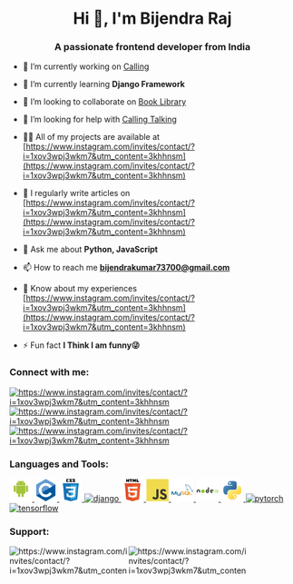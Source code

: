 
<h1 align="center">Hi 👋, I'm Bijendra Raj</h1>
<h3 align="center">A passionate frontend developer from India</h3>

- 🔭 I’m currently working on [Calling](https://www.instagram.com/invites/contact/?i=1xov3wpj3wkm7&utm_content=3khhnsm)

- 🌱 I’m currently learning **Django Framework**

- 👯 I’m looking to collaborate on [Book Library](https://www.instagram.com/invites/contact/?i=1xov3wpj3wkm7&utm_content=3khhnsm)

- 🤝 I’m looking for help with [Calling Talking](https://www.instagram.com/invites/contact/?i=1xov3wpj3wkm7&utm_content=3khhnsm)

- 👨‍💻 All of my projects are available at [https://www.instagram.com/invites/contact/?i=1xov3wpj3wkm7&utm_content=3khhnsm](https://www.instagram.com/invites/contact/?i=1xov3wpj3wkm7&utm_content=3khhnsm)

- 📝 I regularly write articles on [https://www.instagram.com/invites/contact/?i=1xov3wpj3wkm7&utm_content=3khhnsm](https://www.instagram.com/invites/contact/?i=1xov3wpj3wkm7&utm_content=3khhnsm)

- 💬 Ask me about **Python, JavaScript**

- 📫 How to reach me **bijendrakumar73700@gmail.com**

- 📄 Know about my experiences [https://www.instagram.com/invites/contact/?i=1xov3wpj3wkm7&utm_content=3khhnsm](https://www.instagram.com/invites/contact/?i=1xov3wpj3wkm7&utm_content=3khhnsm)

- ⚡ Fun fact **I Think I am funny😜**

<h3 align="left">Connect with me:</h3>
<p align="left">
<a href="https://codepen.io/https://www.instagram.com/invites/contact/?i=1xov3wpj3wkm7&utm_content=3khhnsm" target="blank"><img align="center" src="https://raw.githubusercontent.com/rahuldkjain/github-profile-readme-generator/master/src/images/icons/Social/codepen.svg" alt="https://www.instagram.com/invites/contact/?i=1xov3wpj3wkm7&utm_content=3khhnsm" height="30" width="40" /></a>
<a href="https://dev.to/https://www.instagram.com/invites/contact/?i=1xov3wpj3wkm7&utm_content=3khhnsm" target="blank"><img align="center" src="https://raw.githubusercontent.com/rahuldkjain/github-profile-readme-generator/master/src/images/icons/Social/devto.svg" alt="https://www.instagram.com/invites/contact/?i=1xov3wpj3wkm7&utm_content=3khhnsm" height="30" width="40" /></a>
<a href="https://instagram.com/https://www.instagram.com/invites/contact/?i=1xov3wpj3wkm7&utm_content=3khhnsm" target="blank"><img align="center" src="https://raw.githubusercontent.com/rahuldkjain/github-profile-readme-generator/master/src/images/icons/Social/instagram.svg" alt="https://www.instagram.com/invites/contact/?i=1xov3wpj3wkm7&utm_content=3khhnsm" height="30" width="40" /></a>
</p>

<h3 align="left">Languages and Tools:</h3>
<p align="left"> <a href="https://developer.android.com" target="_blank" rel="noreferrer"> <img src="https://raw.githubusercontent.com/devicons/devicon/master/icons/android/android-original-wordmark.svg" alt="android" width="40" height="40"/> </a> <a href="https://www.cprogramming.com/" target="_blank" rel="noreferrer"> <img src="https://raw.githubusercontent.com/devicons/devicon/master/icons/c/c-original.svg" alt="c" width="40" height="40"/> </a> <a href="https://www.w3schools.com/css/" target="_blank" rel="noreferrer"> <img src="https://raw.githubusercontent.com/devicons/devicon/master/icons/css3/css3-original-wordmark.svg" alt="css3" width="40" height="40"/> </a> <a href="https://www.djangoproject.com/" target="_blank" rel="noreferrer"> <img src="https://cdn.worldvectorlogo.com/logos/django.svg" alt="django" width="40" height="40"/> </a> <a href="https://www.w3.org/html/" target="_blank" rel="noreferrer"> <img src="https://raw.githubusercontent.com/devicons/devicon/master/icons/html5/html5-original-wordmark.svg" alt="html5" width="40" height="40"/> </a> <a href="https://developer.mozilla.org/en-US/docs/Web/JavaScript" target="_blank" rel="noreferrer"> <img src="https://raw.githubusercontent.com/devicons/devicon/master/icons/javascript/javascript-original.svg" alt="javascript" width="40" height="40"/> </a> <a href="https://www.mysql.com/" target="_blank" rel="noreferrer"> <img src="https://raw.githubusercontent.com/devicons/devicon/master/icons/mysql/mysql-original-wordmark.svg" alt="mysql" width="40" height="40"/> </a> <a href="https://nodejs.org" target="_blank" rel="noreferrer"> <img src="https://raw.githubusercontent.com/devicons/devicon/master/icons/nodejs/nodejs-original-wordmark.svg" alt="nodejs" width="40" height="40"/> </a> <a href="https://www.python.org" target="_blank" rel="noreferrer"> <img src="https://raw.githubusercontent.com/devicons/devicon/master/icons/python/python-original.svg" alt="python" width="40" height="40"/> </a> <a href="https://pytorch.org/" target="_blank" rel="noreferrer"> <img src="https://www.vectorlogo.zone/logos/pytorch/pytorch-icon.svg" alt="pytorch" width="40" height="40"/> </a> <a href="https://www.tensorflow.org" target="_blank" rel="noreferrer"> <img src="https://www.vectorlogo.zone/logos/tensorflow/tensorflow-icon.svg" alt="tensorflow" width="40" height="40"/> </a> </p>

<h3 align="left">Support:</h3>
<p><a href="https://www.buymeacoffee.com/https://www.instagram.com/invites/contact/?i=1xov3wpj3wkm7&utm_content=3khhnsm"> <img align="left" src="https://cdn.buymeacoffee.com/buttons/v2/default-yellow.png" height="50" width="210" alt="https://www.instagram.com/invites/contact/?i=1xov3wpj3wkm7&utm_content=3khhnsm" /></a><a href="https://ko-fi.com/https://www.instagram.com/invites/contact/?i=1xov3wpj3wkm7&utm_content=3khhnsm"> <img align="left" src="https://cdn.ko-fi.com/cdn/kofi3.png?v=3" height="50" width="210" alt="https://www.instagram.com/invites/contact/?i=1xov3wpj3wkm7&utm_content=3khhnsm" /></a></p><br><br>
